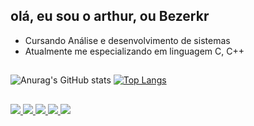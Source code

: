 ## olá, eu sou o arthur, ou Bezerkr

- Cursando  Análise e desenvolvimento de sistemas
- Atualmente me especializando em linguagem C, C++
##



![Anurag's GitHub stats](https://github-readme-stats.vercel.app/api?username=arthur1804&show_icons=true&theme=blue_navy)
[![Top Langs](https://github-readme-stats.vercel.app/api/top-langs/?username=arthur1804&layout=compact)](https://github.com/arthur1804/github-readme-stats)

##
<div> 
<a href="https://www.youtube.com/channel/UCAXLOczKq3Lg_b91SMtCtNA" target="_blank">
  <img src="https://img.shields.io/badge/YouTube-FF0000?style=for-the-badge&logo=youtube&logoColor=white" target="_blank">
</a>

<a href="https://discordapp.com/users/391255307155800064" target="_blank">
  <img src="https://img.shields.io/badge/Discord-7289DA?style=for-the-badge&logo=discord&logoColor=white" target="_blank">
</a>

<a href="mailto:arthurgnc11@gmail.com" target="_blank">
  <img src="https://img.shields.io/badge/-Gmail-%23333?style=for-the-badge&logo=gmail&logoColor=white" target="_blank">
</a>

<a href="https://www.linkedin.com/in/arthur-undefined-82854527b/" target="_blank">
  <img src="https://img.shields.io/badge/-LinkedIn-%230077B5?style=for-the-badge&logo=linkedin&logoColor=white" target="_blank">
</a>

<a href="https://www.reddit.com/user/u/Beserkr" target="_blank">
  <img src="https://img.shields.io/badge/-Reddit-%23FF4500?style=for-the-badge&logo=reddit&logoColor=white" target="_blank">
</a>


</div>



